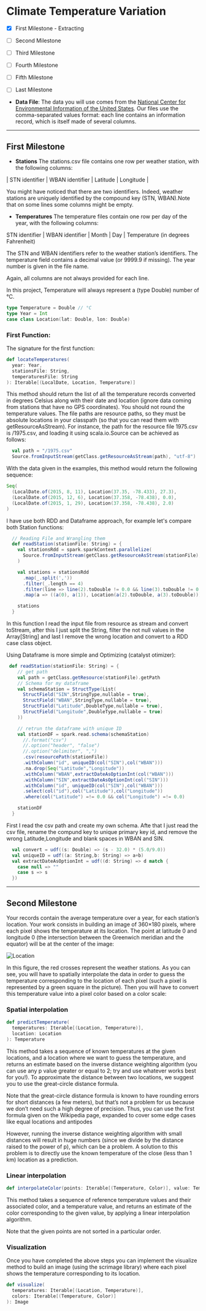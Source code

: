 # Climate Temperature Variation


- [x] First Milestone - Extracting
- [ ] Second Milestone
- [ ] Third Milestone
- [ ] Fourth Milestone
- [ ] Fifth Milestone
- [ ] Last Milestone


*  **Data File**: The data you will use comes from the [National Center for Environmental Information of the United States](!https://www.ncei.noaa.gov/).
Our files use the comma-separated values format: each line contains an information record, which is itself made of several columns.

--------------------------------------------------------------


## First Milestone


* **Stations**
The stations.csv file contains one row per weather station, with the following columns:

 | STN identifier |	WBAN identifier |	Latitude	|  Longitude |

You might have noticed that there are two identifiers. Indeed, weather stations are uniquely identified by the compound key (STN, WBAN).Note that on some lines some columns might be empty. 

* **Temperatures**
The temperature files contain one row per day of the year, with the following columns:

STN identifier |	WBAN identifier |	Month |	Day	| Temperature (in degrees Fahrenheit)

The STN and WBAN identifiers refer to the weather station’s identifiers. The temperature field contains a decimal value (or 9999.9 if missing). The year number is given in the file name.

Again, all columns are not always provided for each line.


In this project, Temperature will always represent a (type Double) number of °C. 

```scala
type Temperature = Double // °C
type Year = Int
case class Location(lat: Double, lon: Double)
```

### First Function:

The signature for the first function:

```scala
def locateTemperatures(
  year: Year,
  stationsFile: String,
  temperaturesFile: String
): Iterable[(LocalDate, Location, Temperature)]
```

This method should return the list of all the temperature records converted in degrees Celsius along with their date and location (ignore data coming from stations that have no GPS coordinates). You should not round the temperature values. The file paths are resource paths, so they must be absolute locations in your classpath (so that you can read them with getResourceAsStream). For instance, the path for the resource file 1975.csv is /1975.csv, and loading it using scala.io.Source can be achieved as follows:

```scala
  val path = "/1975.csv"
  Source.fromInputStream(getClass.getResourceAsStream(path), "utf-8")
```

With the data given in the examples, this method would return the following sequence:

```scala
Seq(
  (LocalDate.of(2015, 8, 11), Location(37.35, -78.433), 27.3),
  (LocalDate.of(2015, 12, 6), Location(37.358, -78.438), 0.0),
  (LocalDate.of(2015, 1, 29), Location(37.358, -78.438), 2.0)
)
```

I have use both RDD and Dataframe approach, for example let's compare both Station functions:

```scala
  // Reading File and Wrangling them
  def readStation(stationFile: String) = {
    val stationsRdd = spark.sparkContext.parallelize(
      Source.fromInputStream(getClass.getResourceAsStream(stationFile), "utf-8").getLines().toStream
    )

    val stations = stationsRdd
      .map(_.split(','))
      .filter(_.length == 4)
      .filter(line => line(2).toDouble != 0.0 && line(3).toDouble != 0.0)
      .map(a => ((a(0), a(1)), Location(a(2).toDouble, a(3).toDouble)))

    stations
  }
```

In this function I read the input file from resource as stream and convert toStream, after this I just split the String, filter the not null values in the Array[String] and last I remove the wrong location and convert to a RDD case class object.

Using Dataframe is more simple and Optimizing (catalyst otimizer):

```scala
 def readStation(stationFile: String) = {
    // get path
    val path = getClass.getResource(stationFile).getPath
    // Schema for my dataframe
    val schemaStation = StructType(List(
      StructField("SIN",StringType,nullable = true),
      StructField("WBAN",StringType,nullable = true),
      StructField("Latitude",DoubleType,nullable = true),
      StructField("Longitude",DoubleType,nullable = true)
    ))

    // retrun the dataframe with unique ID
    val stationDF = spark.read.schema(schemaStation)
      //.format("csv")
      //.option("header", "false")
      //.option("delimiter", ",")
      .csv(resourcePath(stationFile))
      .withColumn("id", uniqueID(col("SIN"),col("WBAN")))
      .na.drop(Seq("Latitude","Longitude"))
      .withColumn("WBAN",extractDateAsOptionInt(col("WBAN")))
      .withColumn("SIN",extractDateAsOptionInt(col("SIN")))
      .withColumn("id", uniqueID(col("SIN"),col("WBAN")))
      .select(col("id"),col("Latitude"),col("Longitude"))
      .where(col("Latitude") =!= 0.0 && col("Longitude") =!= 0.0)

    stationDF
  }
```

First I read the csv path and create my own schema. Afte that I just read the csv file, rename the compund key to unique primary key id, and remove the wrong Latitude,Longitude and blank spaces in WBAN and SIN.

```scala
  val convert = udf((s: Double) => (s - 32.0) * (5.0/9.0))
  val uniqueID = udf((a: String,b: String) => a+b)
  val extractDateAsOptionInt = udf((d: String) => d match {
    case null => ""
    case s => s
  })
```

--------------------------------------------------------------

## Second Milestone

Your records contain the average temperature over a year, for each station’s location. Your work consists in building an image of 360×180 pixels, where each pixel shows the temperature at its location. The point at latitude 0 and longitude 0 (the intersection between the Greenwich meridian and the equator) will be at the center of the image:

![Location](https://github.com/samuelamico//image.jpg?raw=true)

In this figure, the red crosses represent the weather stations. As you can see, you will have to spatially interpolate the data in order to guess the temperature corresponding to the location of each pixel (such a pixel is represented by a green square in the picture). Then you will have to convert this temperature value into a pixel color based on a color scale:

### Spatial interpolation

```scala
def predictTemperature(
  temperatures: Iterable[(Location, Temperature)],
  location: Location
): Temperature
```

This method takes a sequence of known temperatures at the given locations, and a location where we want to guess the temperature, and returns an estimate based on the inverse distance weighting algorithm (you can use any p value greater or equal to 2; try and use whatever works best for you!). To approximate the distance between two locations, we suggest you to use the great-circle distance formula.

Note that the great-circle distance formula is known to have rounding errors for short distances (a few meters), but that’s not a problem for us because we don’t need such a high degree of precision. Thus, you can use the first formula given on the Wikipedia page, expanded to cover some edge cases like equal locations and antipodes

However, running the inverse distance weighting algorithm with small distances will result in huge numbers (since we divide by the distance raised to the power of p), which can be a problem. A solution to this problem is to directly use the known temperature of the close (less than 1 km) location as a prediction.

### Linear interpolation

```scala
def interpolateColor(points: Iterable[(Temperature, Color)], value: Temperature): Color
```

This method takes a sequence of reference temperature values and their associated color, and a temperature value, and returns an estimate of the color corresponding to the given value, by applying a linear interpolation algorithm.

Note that the given points are not sorted in a particular order.

### Visualization

Once you have completed the above steps you can implement the visualize method to build an image (using the scrimage library) where each pixel shows the temperature corresponding to its location.

```scala
def visualize(
  temperatures: Iterable[(Location, Temperature)],
  colors: Iterable[(Temperature, Color)]
): Image
```